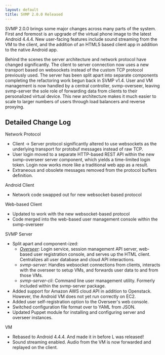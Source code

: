 ```yaml
---
layout: default
title: SVMP 2.0.0 Released
---
```


SVMP 2.0.0 brings some major changes across many parts of the system. First and
foremost is an upgrade of the virtual phone image to the latest Android 4.4.4.
New user-facing features include sound streaming from the VM to the client, and
the addition of an HTML5 based client app in addition to the native Android app.

Behind the scenes the server architecture and network protocol have changed
significantly. The client to server connection now uses a new transport based on
websockets instead of the custom TCP protocol previously used. The server has
been split apart into separate components completing the refactoring work begun
back in SVMP v1.4. User and VM management is now handled by a central controller,
svmp-overseer, leaving svmp-server the sole role of forwarding data from
clients to their personalized virtual device. This new architecture makes it
much easier to scale to larger numbers of users through load balancers and
reverse proxying.

## Detailed Change Log

Network Protocol

* Client -> Server protocol significantly altered to use websockets as the
  underlying transport for protobuf messages instead of raw TCP.
* User login moved to a separate HTTP-based REST API within the new svmp-overseer
  server component, which yields a time-limited login token. Login now works more
  like a traditional web app as a result.
* Extraneous and obsolete messages removed from the protocol buffers definition.

Android Client

* Network code swapped out for new websocket-based protocol

Web-based Client

* Updated to work with the new websocket-based protocol
* Code merged into the web-based user management console within the svmp-overseer

SVMP Server

* Split apart and component-ized:
    * [*Overseer*](https://github.com/SVMP/svmp-overseer): Login service, session
      management API server, web-based user registration console, and serves up
      the HTML client. Centralizes all user database and cloud API interactions.
    * *svmp-server*: Handles websocket connections from clients, interacts with
      the overseer to setup VMs, and forwards user data to and from those VMs.
    * *svmp-server-cli*: Command line user management utility. Formerly included
      within the svmp-server package.
* Added support for Amazon AWS cloud API in addition to Openstack. However, the
  Android VM does not yet run correctly on EC2.
* Added user self-registration option to the Overseer's web console.
* Switched configuration file format over to YAML from JSON.
* Updated Puppet module for installing and configuring server and overseer instances.

VM

* Rebased to Android 4.4.4. And made it in before L was released!
* Sound streaming enabled. Audio from the VM is now forwarded and replayed on
  the client.
